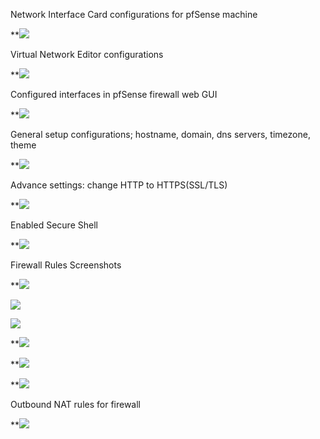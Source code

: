 
Network Interface Card configurations for pfSense machine

**![](https://lh7-us.googleusercontent.com/oZp3I2I513_10qPs_aiEimVYPN1-FSDV6rI9FfVjrOYiIpFih32eGUHmAqTRsgKI8oAEcIH3E23mC0K5In_m5G0N_7ASzJNJS9gJFZlaAGitPNGzN3jg2hdPjVE1F4grenljeuZnAlKALe08DyS76vI)

Virtual Network Editor configurations

**![](https://lh7-us.googleusercontent.com/_C8jSk4csqeUYiDaeTNgTaqFGP_tCXpUT1D8ornTvqQ_dSabokV3UToCYQkno8BT95qF5Lh-pvXiL9E5I8ZvoTwz2Tn8OrtmxJMgilbWHhpRjLZqdNSXAsv9_q88RRidFIjPk7YPVH29DU6JtGXQhrc)

Configured interfaces in pfSense firewall web GUI

**![](https://lh7-us.googleusercontent.com/J_O-Z6IJMXnjJsJVG41pf697OWm0HQQIKmkWK4nkQXewe3xG0990j346Acq9VWnG0tpOLFwT0q-wJE04oBu8dpucQrsmkegBS9R7uIYhhXXAblbaWazMv5aiGv7P2pXr6ZyFLa_x7Eyt7V1Hr50Dfto)

General setup configurations; hostname, domain, dns servers, timezone, theme

**![](https://lh7-us.googleusercontent.com/njUbBDyF1MhCT4dXjrdi827sCOMpFIVTnkF2hx2o5TFkjHWo8GGaMd8GGddrJOfeDapvqr6DuvoyMaX6cwUL0NJ9tKu6pgm2WkqmhleuNpg0Ny6A7CSLwsJTmTeMXeNRxJNsQO82SyqlEOivAlCft8A)

Advance settings: change HTTP to HTTPS(SSL/TLS)

**![](https://lh7-us.googleusercontent.com/ZYjta6MbYlpJeJmd6PzOGL6TU6O-H0vkJXp297wlqkZ5PgKkuL-3P7DGKMYE2ok9nqq_D8rbJSrQfjdYQSve6OsPdngQ1X7SCLX6Ye0ze43iRoa4fTUxFxmSPpnJEcJBp0gD-UkLDcFRqauDykqpLmw)

Enabled Secure Shell

**![](https://lh7-us.googleusercontent.com/62wL3HN3z_WICSwkJEWaXXgEqA-kH2gvmm8yolDZgm79aPW-4Gh5lH9gwm3eyEmsjdVzDevRyLX24WqtMFIFbpNBgJENwy51Sn3BApEIvpkgTeoLM_Bq8AwnwPSDBZQt5YysgzfoxIJ-8cnBFM_Z2II)

Firewall Rules Screenshots

**![](https://lh7-us.googleusercontent.com/7N7URxsOTqP41rIgqi25-PcwJ1o_81ug31uA63y75tOBPwnjx9dB1XJBi_8JXnvL7wdFi-9L6GjJLKLgqghvDuqAxmfmrjh3yagR6Xxe1Ewxq2s0t6PZYYgR4RATwaa18CDLZciI9rUD6_KNc7fFb6w)

![](https://lh7-us.googleusercontent.com/CK4QHJWDJjsJa-jWyHvLdzvbASAVXY2edXTWPMP-vfuUi6QTKffo_3FM62iK9KptwP671vxIMODJmQznb58eRbKeegb3E9iTNXSexaCVPkyFMwkZOnfiB2vU4Q9vDYu-z-9ja3MsKV9omOU8GfX89Xs)

![](https://lh7-us.googleusercontent.com/NWcM59mJ6OhfNG7j9ptcBPM3vqdvwx4jyXWPNhdVwSZevTn-u_RWKZcRC81s7-YHfHADsc6jJmQ7ZWunvEAk6Na2zmhRHB_MMI8dxprjnDRJEXCAo3uwTdfInqnFrjGCsg_Qrncakx1JH-IXwPCd6UE)

**![](https://lh7-us.googleusercontent.com/sAZIlsGXk5EzEvpzRK3rysUpDfb66bgKGRZqAPR-Np_rUe57yngrTEggO5TkP8ukHjWfdjFm7FU5AmKE5iB50rQ_uGZ61NQIKfv_c5_xWAif8jPNba0MokYv4oRZCw5Nhg_TzCVtLlxU7K1FBfTktx4)

**![](https://lh7-us.googleusercontent.com/xwoD4zI2Z0tGY07DRBwJS6vdyN6ap1Z690i_dEnF63_xvaDWXcgWvl1P3OG-HHVYyNj8EdfY4_VguqgKJD9hbyaLYGr8xq8nCN64oHfu9AtxRlaq8Inh7zQ3TtEuf6OAxHnN5xzivQpYEsQJhGNJmG4)

**![](https://lh7-us.googleusercontent.com/zQWzvqWUBl7WJGjhQI5fqUnHh14yXQmaVdRfUBiP-FBFZN36myEuU8tCdQp3T-jknKEUSRywJNztTCkpDF3zYwS6aZVDt0bwyAgBXDbecGJPQXRKNx7uNSPypWdtP02OtK8dI9MubB8rWL78YNOW3Tc)

Outbound NAT rules for firewall

**![](https://lh7-us.googleusercontent.com/1eEiDZoxVd7BLIkAs6PSlL4n7wo3o3BjBWGWMYPsJTRYImfCKBK-v16rWh_-4LJLg7c6MBdDdoJlJPA2nUr9BwSmGT3yWtaiiUrTXfMyuzTeUHbcaVCxkLvJpWdCN3lGaObv41ePxOsR_ogJv3zDCmg)

